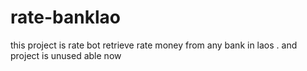 # rate-banklao
this project is rate bot retrieve rate money from any bank in laos . and project is unused able now


